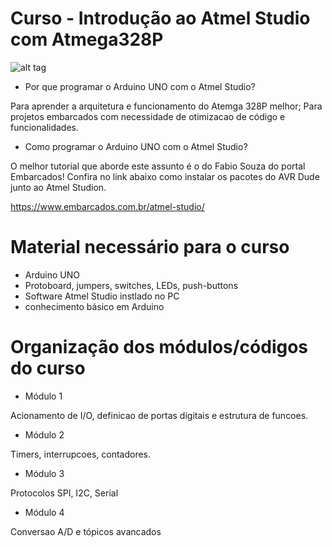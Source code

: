 # Curso - Introdução ao Atmel Studio com Atmega328P

![alt tag](http://www.visualmicro.com/image.axd?picture=2014%2F7%2Fvisual-micro-arduino-ide2.jpg)


- Por que programar o Arduino UNO com o Atmel Studio? 

 Para aprender a arquitetura e funcionamento do Atemga 328P melhor;
 Para projetos embarcados com necessidade de otimizacao de código e funcionalidades.

- Como programar o Arduino UNO com o Atmel Studio?

 O melhor tutorial que aborde este assunto é o do Fabio Souza do portal Embarcados! Confira no link abaixo como instalar
os pacotes do AVR Dude junto ao Atmel Studion.

https://www.embarcados.com.br/atmel-studio/

# Material necessário para o curso

- Arduino UNO
- Protoboard, jumpers, switches, LEDs, push-buttons
- Software Atmel Studio instlado no PC
- conhecimento básico em Arduino 

# Organização dos módulos/códigos do curso

- Módulo 1

Acionamento de I/O, definicao de portas digitais e estrutura de funcoes. 

- Módulo 2

Timers, interrupcoes, contadores.

- Módulo 3

Protocolos SPI, I2C, Serial

- Módulo 4

 Conversao A/D e tópicos avancados 
